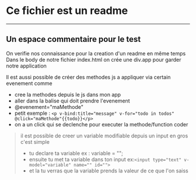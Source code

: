# Ce fichier est un readme

---

## Un espace commentaire pour le test

On verifie nos connaissance pour la creation d'un readme en même temps  
Dans le body de notre fichier index.html on crée une div.app pour garder notre application

Il est aussi possible de créer des methodes js a appliquer via certain evenement comme

- cree la methodes depuis le js dans mon app
- aller dans la balise qui doit prendre l'evenement
- @evenement="maMethode"
- petit exemple : `<p v-bind:title="message" v-for="todo in todos" @click="maMethode"{{todo}}</p>`
- on a un click qui se declenche pour executer la methode/function coder  

> il est possible de creer un variable modifiable depuis un input en gros c'est simple  
>- tu declare ta variable ex : variable = "";  
>- ensuite tu met ta variable dans ton input ex:`<input type="text" v-model="variable" name="" id="">`
>- et la tu verras que la variable prends la valeur de ce que l'on saiss
